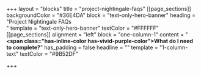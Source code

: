 +++
layout = "blocks"
title = "project-nightingale-faqs"
[[page_sections]]
backgroundColor = "#36E4DA"
block = "text-only-hero-banner"
heading = "Project Nightingale FAQs<br>"
template = "text-only-hero-banner"
textColor = "#FFFFFF"
[[page_sections]]
alignment = "left"
block = "one-column-1"
content = "<strong><span class=\"has-inline-color has-vivid-purple-color\">What do I need to complete?</span></strong>"
has_padding = false
headline = ""
template = "1-column-text"
textColor = "#9B52DF"

+++
